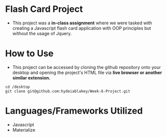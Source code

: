 # Flash Card Project

- This project was a **in-class assignment** where we were tasked with creating a Javascript flash card application with OOP principles but without the usage of Jquery. 


# How to Use
- This project can be accessed by cloning the github repository onto your desktop and opening the project's HTML file via **live browser or another similar extension.**

```
cd /desktop
git clone git@github.com:hydeiablakey/Week-6-Project.git

```

# Languages/Frameworks Utilized

- Javascript
- Materialize
